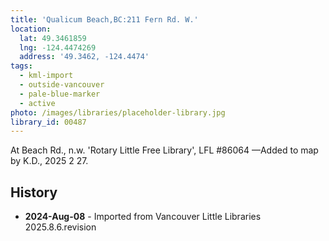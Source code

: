 ```yaml
---
title: 'Qualicum Beach,BC:211 Fern Rd. W.'
location:
  lat: 49.3461859
  lng: -124.4474269
  address: '49.3462, -124.4474'
tags:
  - kml-import
  - outside-vancouver
  - pale-blue-marker
  - active
photo: /images/libraries/placeholder-library.jpg
library_id: 00487
---
```

At Beach Rd., n.w. 'Rotary Little Free Library', LFL #86064
—Added to map by K.D., 2025 2 27.

## History
- **2024-Aug-08** - Imported from Vancouver Little Libraries 2025.8.6.revision
